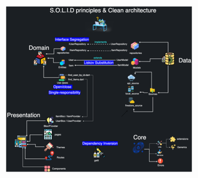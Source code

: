 ![Solid principles](https://github.com/babakoto/flutter_SOLID_principles-clean_architecture/blob/main/SOLID%20%26%20clean%20architecture.drawio%20(1).png)
